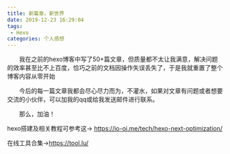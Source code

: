 ```yaml
---
title: 新篇章，新世界
date: 2019-12-23 16:29:04
tags:
 - Hexo
categories: 个人感想
---
```


&emsp;&emsp;我在之前的hexo博客中写了50+篇文章，但质量都不太让我满意，解决问题的效率甚至比不上百度，恰巧之前的文档因操作失误丢失了，于是我就重置了整个博客内容从零开始

&emsp;&emsp;今后的每一篇文章我都会尽心尽力而为，不灌水，如果对文章有问题或者想要交流的小伙伴，可以加我的qq或给我发送邮件进行联系。

&emsp;&emsp;那么，加油！



hexo搭建及相关教程可参考这→ https://io-oi.me/tech/hexo-next-optimization/

在线工具合集→https://tool.lu/